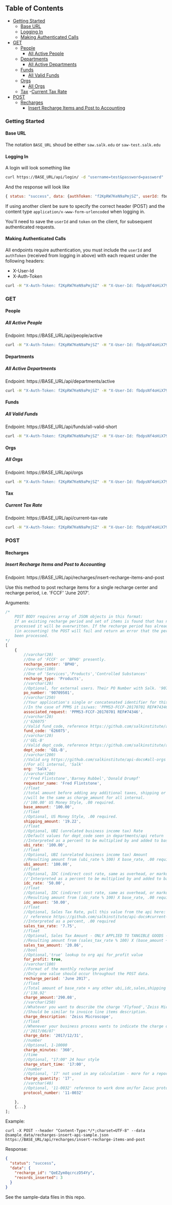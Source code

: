 ## Table of Contents

- [Getting Started](#getting-started)
  - [Base URL](#base-url)
  - [Logging In](#logging-in)
  - [Making Authenticated Calls](#making-authenticated-calls)
- [GET](#get)
  -  [People](#people)
      - [All Active People](#all-active-people)    
   - [Departments](#departments)
      - [All Active Departments](#all-active-departments)
   - [Funds](#funds)
      - [All Valid Funds](#all-valid-funds)
   - [Orgs](#orgs)
      - [All Orgs](#all-orgs)
   - [Tax](#tax)
   	-[Current Tax Rate](#current-tax-rate)
 - [POST](#post)
    - [Recharges](#recharges)
      - [Insert Recharge Items and Post to Accounting](#insert-recharge-items-and-post-to-accounting)   

### Getting Started

#### Base URL

The notation `BASE_URL` shoud be either `saw.salk.edu` or `saw-test.salk.edu`

#### Logging In

A login will look something like

```bash
curl https://BASE_URL/api/login/ -d "username=test&password=password"
```
And the response will look like
```javascript
{ status: "success", data: {authToken: "f2KpRW7KeN9aPmjSZ", userId: fbdpsNf4oHiX79vMJ} }
```
If using another client be sure to specify the correct header (POST) and the content type `application/x-www-form-urlencoded` when logging in.

You'll need to save the `userId` and `token` on the client, for subsequent authenticated requests.

#### Making Authenticated Calls

All endpoints require authentication, you must include the `userId` and
`authToken` (received from logging in above) with each request under the following headers:
- X-User-Id
- X-Auth-Token

```bash
curl -H "X-Auth-Token: f2KpRW7KeN9aPmjSZ" -H "X-User-Id: fbdpsNf4oHiX79vMJ" https://BASE_URL/api/people/active
```

### GET

#### People

##### All Active People

Endpoint: https://BASE_URL/api/people/active

```bash
curl -H "X-Auth-Token: f2KpRW7KeN9aPmjSZ" -H "X-User-Id: fbdpsNf4oHiX79vMJ" https://BASE_URL/api/people/active
```

#### Departments

##### All Active Departments

Endpoint: https://BASE_URL/api/departments/active

```bash
curl -H "X-Auth-Token: f2KpRW7KeN9aPmjSZ" -H "X-User-Id: fbdpsNf4oHiX79vMJ" https://BASE_URL/api/departments/active
```

#### Funds

##### All Valid Funds

Endpoint: https://BASE_URL/api/funds/all-valid-short

```bash
curl -H "X-Auth-Token: f2KpRW7KeN9aPmjSZ" -H "X-User-Id: fbdpsNf4oHiX79vMJ" https://BASE_URL/api/funds/all-valid-short
```

#### Orgs

##### All Orgs

Endpoint:  https://BASE_URL/api/orgs

```bash
curl -H "X-Auth-Token: f2KpRW7KeN9aPmjSZ" -H "X-User-Id: fbdpsNf4oHiX79vMJ" https://BASE_URL/api/orgs
```
#### Tax

##### Current Tax Rate

Endpoint:  https://BASE_URL/api/current-tax-rate

```bash
curl -H "X-Auth-Token: f2KpRW7KeN9aPmjSZ" -H "X-User-Id: fbdpsNf4oHiX79vMJ" https://BASE_URL/api/current-tax-rate
```

### POST

#### Recharges

##### Insert Recharge Items and Post to Accounting

Endpoint:  https://BASE_URL/api/recharges/insert-recharge-items-and-post

Use this method to post recharge items for a single recharge center and recharge period, i.e. 'FCCF' 'June 2017'.

Arguments:
```javascript
/*
	POST BODY requires array of JSON objects in this format:
	If an existing recharge period and set of items is found that has not already been 
	processed it will be overwritten. If the recharge period has already been processed 
	(in accounting) the POST will fail and return an error that the period has already 
	been processed.
*/
[ 
	{
		//varchar(20) 
		//One of 'FCCF' or 'BPHO' presently. 
		recharge_center: 'BPHO',
		//varchar(100)
		//One of 'Services','Products','Controlled Substances'
		recharge_type: 'Products',
		//varchar(20)
		//Optional, for external users. Their PO Number with Salk. '90709501'
		po_number: '90709501',
		//varchar(250)
		//Your application's single or concatenated identifier for this charge
		//In the case of PPMS it is/was: 'PPMS3-FCCF-20170701 REF#74346'
		associated_request: 'PPMS3-FCCF-20170701 REF#74346',
		//varchar(20)
		//'626075'
		//Valid fund_code, reference https://github.com/salkinstitute/api-docs#all-valid-funds
		fund_code: '626075',
		//varchar(20)
		//'GEL-B'
		//Valid dept_code, reference https://github.com/salkinstitute/api-docs#all-active-departments
		dept_code: 'GEL-B',
		//varchar(200)
		//Valid org https://github.com/salkinstitute/api-docs#all-orgs
		//For all internal, 'Salk'
		org: 'Salk',
		//varchar(200)
		//'Fred Flintstone','Barney Rubbel','Donald Drumpf'
		requestor_name: 'Fred Flintstone',
		//float
		//total amount before adding any additional taxes, shipping or external-rate amounts (ubi,idc).
		//will be the same as charge_amount for all internal.
		//'100.00' US Money Style, .00 required.
		base_amount: '100.00',
		//float
		//Optional, US Money Style, .00 required.
		shipping_amount: '19.22',
		//float
		//Optional, UBI (unrelated business income tax) Rate
		//Default values for dept_code seen in departments/api return
		//Interpreted as a percent to be multiplied by and added to base_rate, .00 required
		ubi_rate: '100.00',
		//float
		//Optional, UBI (unrelated business income tax) Amount
		//Resulting amount from (ubi_rate % 100) X base_rate, .00 required
		ubi_amount: '100.00',
		//float
		//Optional, IDC (indirect cost rate, same as overhead, or markup) Rate
		//'Interpreted as a percent to be multiplied by and added to base_rate, .00 required
		idc_rate: '50.00',
		//float
		//Optional, IDC (indirect cost rate, same as overhead, or markup) Amount
		//Resulting amount from (idc_rate % 100) X base_rate, .00 required
		idc_amount: '50.00',
		//float
		//Optional, Sales Tax Rate, pull this value from the api here:
		// reference https://github.com/salkinstitute/api-docs#current-tax-rate
		//Interpreted as a percent, .00 required
		sales_tax_rate: '7.75',
		//float 
		//Optional, Sales Tax Amount - ONLY APPLIED TO TANGIBLE GOODS - recharge_type = 'Products'
		//Resulting amount from (sales_tax_rate % 100) X (base_amount + ubi_amount + idc_amount), .00 required
		sales_tax_amount: '20.86',
		//bool
		//Optional,'true' lookup to org api for_profit value
		for_profit: true,
		//varchar(100)
		//Format of the monthly recharge period
		//Only one value should occur throughout the POST data.
		recharge_period: 'June 2017',
		//float
		//Total amount of base_rate + any other ubi,idc,sales,shipping costs.
		//'138.92'
		charge_amount:'290.08',
		//varchar(250)
		//Whatever you want to describe the charge 'Flyfood','Zeiss Microscope',etc
		//Should be similar to invoice line items description.
		charge_description: 'Zeiss Microscope',
		//float
		//Whenever your business process wants to indicate the charge occurred.
		//'2017/06/07'
		charge_date: '2017/12/31',
		//number
		//Optional, 1-10000
		charge_minutes: '360',
		//time
		//Optional, "17:00" 24 hour style
		charge_start_time: '17:00',
		//number
		//Optional, '17' not used in any calculation - more for a reporting aspect.
		charge_quantity: '17',
		//varchar(40)
		//Optional, '11-0032' reference to work done on/for Iacuc protocol.
		protocol_number: '11-0032' 

	},
	{...}
];
```
Example:
```
curl -X POST --header "Content-Type:*/*;charset=UTF-8" --data @sample_data/recharges-insert-api-sample.json https://BASE_URL/api/recharges/insert-recharge-items-and-post

```
Response:
```json
{
  "status": "success",
  "data": {
    "recharge_id": "QeEZym8qcrczD54Yy",
    "records_inserted": 3
  }
}
```

See the sample-data files in this repo.
